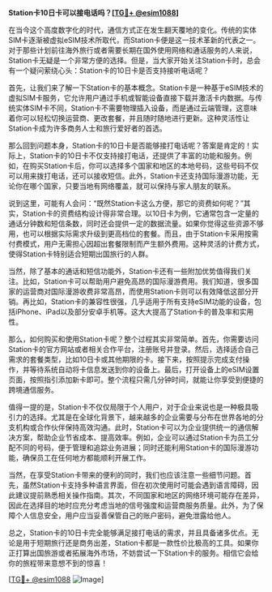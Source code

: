 **Station卡10日卡可以接电话吗？[[TG💪+ @esim1088](https://t.me/s/esim1088)]**

在当今这个高度数字化的时代，通信方式正在发生翻天覆地的变化。传统的实体SIM卡逐渐被虚拟eSIM技术所取代，而Station卡便是这一技术革新的代表之一。对于那些计划前往海外旅行或者需要长期在国外使用网络和通话服务的人来说，Station卡无疑是一个非常方便的选择。但是，当大家开始关注Station卡时，总会有一个疑问萦绕心头：Station卡的10日卡是否支持接听电话呢？

首先，让我们来了解一下Station卡的基本概念。Station卡是一种基于eSIM技术的虚拟SIM卡服务，它允许用户通过手机或智能设备直接下载并激活卡内数据。与传统实体SIM卡不同，Station卡不需要物理插入设备，而是通过云端管理，这意味着你可以轻松切换运营商、更改套餐，并且随时随地进行更新。这种灵活性让Station卡成为许多商务人士和旅行爱好者的首选。

那么回到问题本身，Station卡的10日卡是否能够接打电话呢？答案是肯定的！实际上，Station卡的10日卡不仅支持接打电话，还提供了丰富的功能和服务。例如，在购买Station卡后，你可以选择多个国家和地区的本地号码，这些号码不仅可以用来拨打电话，还可以接收短信。此外，Station卡还支持国际漫游功能，无论你在哪个国家，只要当地有网络覆盖，就可以保持与家人朋友的联系。

说到这里，可能有人会问：“既然Station卡这么方便，那它的资费如何呢？”其实，Station卡的资费结构设计得非常合理。以10日卡为例，它通常包含一定量的通话分钟数和短信条数，同时还会提供一定的数据流量。如果你觉得这些资源不够用，也可以根据实际需求升级到更高档位的套餐。而且，由于Station卡采用按需付费模式，用户无需担心因超出套餐限制而产生额外费用。这种灵活的计费方式，使得Station卡特别适合短期出国旅行的人群。

当然，除了基本的通话和短信功能外，Station卡还有一些附加优势值得我们关注。比如，Station卡可以帮助用户避免高昂的国际漫游费用。我们知道，很多国家的运营商对国际漫游收费非常高昂，而使用Station卡则可以有效降低这部分开销。再比如，Station卡的兼容性很强，几乎适用于所有支持eSIM功能的设备，包括iPhone、iPad以及部分安卓手机等。这大大提高了Station卡的普及率和实用性。

那么，如何购买和使用Station卡呢？整个过程其实非常简单。首先，你需要访问Station卡的官方网站或者相关合作平台，注册账号并登录。然后，选择适合自己需求的套餐类型，比如10日卡或其他期限的卡。接下来，按照提示完成支付操作，并等待系统自动将卡信息发送到你的设备上。最后，打开设备上的eSIM设置页面，按照指引添加新卡即可。整个流程只需几分钟时间，就能让你享受到便捷的跨境通信服务。

值得一提的是，Station卡不仅仅局限于个人用户，对于企业来说也是一种极具吸引力的选择。尤其是在全球化背景下，越来越多的企业需要与分布在世界各地的分支机构或合作伙伴保持高效沟通。此时，Station卡可以为企业提供统一的通信解决方案，帮助企业节省成本、提高效率。例如，企业可以通过Station卡为员工分配不同的号码，便于管理和追踪业务进展；同时还能利用Station卡的国际漫游功能，确保员工在任何地方都能顺利开展工作。

当然，在享受Station卡带来的便利的同时，我们也应该注意一些细节问题。首先，虽然Station卡支持多种语言界面，但在初次使用时可能会遇到语言障碍，因此建议提前熟悉相关操作指南。其次，不同国家和地区的网络环境可能存在差异，因此在选择目的地时应充分考虑当地的信号强度和运营商服务质量。此外，为了保障个人信息安全，用户应当妥善保管自己的账户密码，避免泄露给他人。

总之，Station卡的10日卡完全能够满足接打电话的需求，并且具备诸多优点。无论是用于短期旅行还是商务出差，Station卡都是一款性价比极高的工具。如果你正打算出国旅游或者拓展海外市场，不妨尝试一下Station卡的服务。相信它会给你的旅程带来意想不到的惊喜！

[[TG💪+ @esim1088](https://t.me/s/esim1088) ![Image](https://i.postimg.cc/4NQfJmqS/Snipaste-2025-05-13-00-14-12.png)]